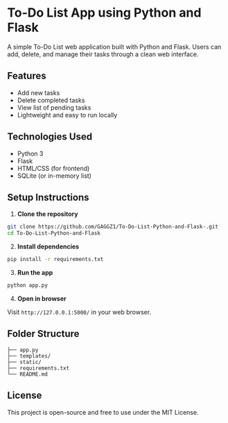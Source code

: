 
# To-Do List App using Python and Flask

A simple To-Do List web application built with Python and Flask. Users can add, delete, and manage their tasks through a clean web interface.

## Features

- Add new tasks
- Delete completed tasks
- View list of pending tasks
- Lightweight and easy to run locally

## Technologies Used

- Python 3
- Flask
- HTML/CSS (for frontend)
- SQLite (or in-memory list)

## Setup Instructions

1. **Clone the repository**

```bash
git clone https://github.com/GAGGZ1/To-Do-List-Python-and-Flask-.git
cd To-Do-List-Python-and-Flask
````

2. **Install dependencies**

```bash
pip install -r requirements.txt
```

3. **Run the app**

```bash
python app.py
```

4. **Open in browser**

Visit `http://127.0.0.1:5000/` in your web browser.

## Folder Structure

```
├── app.py
├── templates/
├── static/
├── requirements.txt
└── README.md
```

## License

This project is open-source and free to use under the MIT License.

